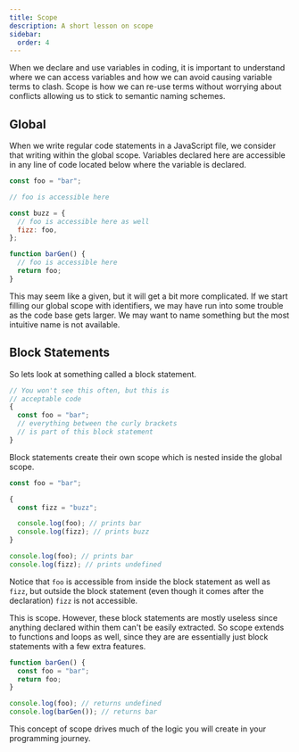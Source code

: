 ```yaml
---
title: Scope
description: A short lesson on scope
sidebar:
  order: 4
---
```


When we declare and use variables in coding, it is important to understand where we can access variables and how we can avoid causing variable terms to clash. Scope is how we can re-use terms without worrying about conflicts allowing us to stick to semantic naming schemes.

## Global

When we write regular code statements in a JavaScript file, we consider that writing within the global scope. Variables declared here are accessible in any line of code located below where the variable is declared.

```javascript
const foo = "bar";

// foo is accessible here

const buzz = {
  // foo is accessible here as well
  fizz: foo,
};

function barGen() {
  // foo is accessible here
  return foo;
}
```

This may seem like a given, but it will get a bit more complicated. If we start filling our global scope with identifiers, we may have run into some trouble as the code base gets larger. We may want to name something but the most intuitive name is not available.

## Block Statements

So lets look at something called a block statement.

```javascript
// You won't see this often, but this is
// acceptable code
{
  const foo = "bar";
  // everything between the curly brackets
  // is part of this block statement
}
```

Block statements create their own scope which is nested inside the global scope.

```javascript
const foo = "bar";

{
  const fizz = "buzz";

  console.log(foo); // prints bar
  console.log(fizz); // prints buzz
}

console.log(foo); // prints bar
console.log(fizz); // prints undefined
```

Notice that `foo` is accessible from inside the block statement as well as `fizz`, but outside the block statement (even though it comes after the declaration) `fizz` is not accessible.

This is scope. However, these block statements are mostly useless since anything declared within them can't be easily extracted. So scope extends to functions and loops as well, since they are are essentially just block statements with a few extra features.

```javascript
function barGen() {
  const foo = "bar";
  return foo;
}

console.log(foo); // returns undefined
console.log(barGen()); // returns bar
```

This concept of scope drives much of the logic you will create in your programming journey.

